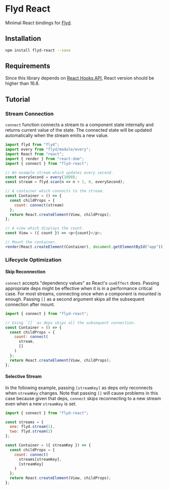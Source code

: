 Flyd React
===

Minimal React bindings for [Flyd](https://github.com/paldepind/flyd).

Installation
---

```bash
npm install flyd-react --save
```

Requirements
---

Since this library depends on [React Hooks API](https://reactjs.org/docs/hooks-intro.html), React version should be higher than 16.8.

Tutorial
---

### Stream Connection

`connect` function connects a stream to a component state internally and returns current value of the state.
The connected state will be updated automatically when the stream emits a new value.

```js
import flyd from "flyd";
import every from "flyd/module/every";
import React from "react";
import { render } from "react-dom";
import { connect } from "flyd-react";

// An example stream which updates every second.
const everySecond = every(1000);
const stream = flyd.scan(n => n + 1, 0, everySecond);

// A container which connects to the stream.
const Container = () => {
  const childProps = {
    count: connect(stream)
  };
  return React.createElement(View, childProps);
};

// A view which displays the count.
const View = ({ count }) => <p>{count}</p>;

// Mount the container.
render(React.createElement(Container), document.getElementById("app"));
```

### Lifecycle Optimization

#### Skip Reconnection

`connect` accepts "dependency values" as React's `useEffect` does.
Passing appropriate deps might be effective when it is in a performance critical case.
For most streams, connecting once when a component is mounted is enough.
Passing `[]` as a second argument skips all the subsequent connection after mount.

```js
import { connect } from "flyd-react";

// Using `[]` as deps skips all the subsequent connection.
const Container = () => {
  const childProps = {
    count: connect(
      stream,
      []
    )
  };
  return React.createElement(View, childProps);
};
```

#### Selective Stream

In the following example, passing `[streamKey]` as deps only reconnects when `streamKey` changes.
Note that passing `[]` will cause problems in this case because given that deps, `connect` skips reconnecting to a new stream even when a new `streamKey` is set.

```js
import { connect } from "flyd-react";

const streams = {
  one: flyd.stream(1),
  two: flyd.stream(2)
};

const Container = ({ streamKey }) => {
  const childProps = {
    count: connect(
      streams[streamKey],
      [streamKey]
    )
  };
  return React.createElement(View, childProps);
};
```
